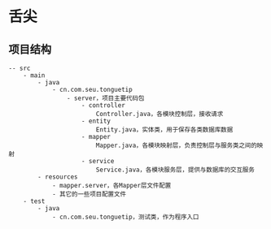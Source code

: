 # 舌尖
## 项目结构
    -- src
        - main
            - java
                - cn.com.seu.tonguetip
                    - server，项目主要代码包
                        - controller
                            Controller.java，各模块控制层，接收请求
                        - entity
                            Entity.java，实体类，用于保存各类数据库数据
                        - mapper
                            Mapper.java，各模块映射层，负责控制层与服务类之间的映射
                        - service
                            Service.java，各模块服务层，提供与数据库的交互服务
            - resources
                - mapper.server，各Mapper层文件配置
                - 其它的一些项目配置文件
        - test
            - java
                - cn.com.seu.tonguetip，测试类，作为程序入口
